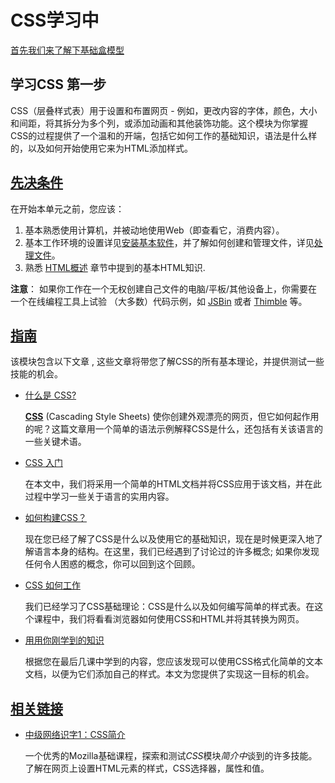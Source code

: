 # CSS学习中

<a href='./CSS/aBox'>首先我们来了解下基础盒模型</a>
## 学习CSS 第一步

CSS（层叠样式表）用于设置和布置网页 - 例如，更改内容的字体，颜色，大小和间距，将其拆分为多个列，或添加动画和其他装饰功能。这个模块为你掌握CSS的过程提供了一个温和的开端，包括它如何工作的基础知识，语法是什么样的，以及如何开始使用它来为HTML添加样式。

## [先决条件](https://developer.mozilla.org/zh-CN/docs/Learn/CSS/First_steps#先决条件)

在开始本单元之前，您应该：

1. 基本熟悉使用计算机，并被动地使用Web（即查看它，消费内容）。
2. 基本工作环境的设置详见[安装基本软件](https://developer.mozilla.org/zh-CN/docs/Learn/Getting_started_with_the_web/Installing_basic_software)，并了解如何创建和管理文件，详见[处理文件](https://developer.mozilla.org/zh-CN/docs/Learn/Getting_started_with_the_web/Dealing_with_files)。
3. 熟悉 [HTML概述](https://developer.mozilla.org/zh-CN/docs/learn/HTML/Introduction_to_HTML) 章节中提到的基本HTML知识.

**注意**： 如果你工作在一个无权创建自己文件的电脑/平板/其他设备上，你需要在一个在线编程工具上试验 （大多数）代码示例，如 [JSBin](http://jsbin.com/) 或者 [Thimble](https://thimble.mozilla.org/) 等。

## [指南](https://developer.mozilla.org/zh-CN/docs/Learn/CSS/First_steps#指南)

该模块包含以下文章 , 这些文章将带您了解CSS的所有基本理论，并提供测试一些技能的机会。

- [什么是 CSS?](https://developer.mozilla.org/zh-CN/docs/Learn/CSS/First_steps/What_is_CSS)

  **[CSS](https://developer.mozilla.org/en-US/docs/Glossary/CSS)** (Cascading Style Sheets) 使你创建外观漂亮的网页，但它如何起作用的呢？这篇文章用一个简单的语法示例解释CSS是什么，还包括有关该语言的一些关键术语。

- [CSS 入门](https://developer.mozilla.org/zh-CN/docs/Learn/CSS/First_steps/Getting_started)

  在本文中，我们将采用一个简单的HTML文档并将CSS应用于该文档，并在此过程中学习一些关于语言的实用内容。

- [如何构建CSS？](https://developer.mozilla.org/zh-CN/docs/Learn/CSS/First_steps/How_CSS_is_structured)

  现在您已经了解了CSS是什么以及使用它的基础知识，现在是时候更深入地了解语言本身的结构。在这里，我们已经遇到了讨论过的许多概念; 如果你发现任何令人困惑的概念，你可以回到这个回顾。

- [CSS 如何工作](https://developer.mozilla.org/zh-CN/docs/Learn/CSS/First_steps/How_CSS_works)

  我们已经学习了CSS基础理论：CSS是什么以及如何编写简单的样式表。在这个课程中，我们将看看浏览器如何使用CSS和HTML并将其转换为网页。

- [用用你刚学到的知识](https://developer.mozilla.org/zh-CN/docs/Learn/CSS/First_steps/Using_your_new_knowledge)

  根据您在最后几课中学到的内容，您应该发现可以使用CSS格式化简单的文本文档，以便为它们添加自己的样式。本文为您提供了实现这一目标的机会。

## [相关链接](https://developer.mozilla.org/zh-CN/docs/Learn/CSS/First_steps#相关链接)

- [中级网络识字1：CSS简介](https://teach.mozilla.org/activities/intermediate-web-lit/)

  一个优秀的Mozilla基础课程，探索和测试*CSS*模块*简介中*谈到的许多技能。了解在网页上设置HTML元素的样式，CSS选择器，属性和值。